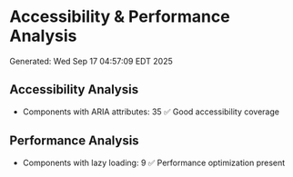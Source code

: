 # Accessibility & Performance Analysis
Generated: Wed Sep 17 04:57:09 EDT 2025

## Accessibility Analysis
- Components with ARIA attributes:       35
✅ Good accessibility coverage

## Performance Analysis
- Components with lazy loading:        9
✅ Performance optimization present
